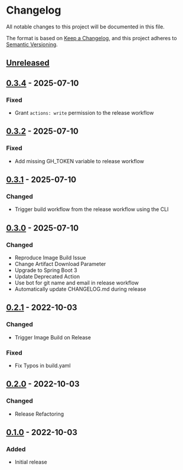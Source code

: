 # Changelog

All notable changes to this project will be documented in this file.

The format is based on [Keep a Changelog](https://keepachangelog.com/en/1.0.0/),
and this project adheres to [Semantic Versioning](https://semver.org/spec/v2.0.0.html).

## [Unreleased]

## [0.3.4] - 2025-07-10

### Fixed

- Grant `actions: write` permission to the release workflow

## [0.3.2] - 2025-07-10

### Fixed

- Add missing GH_TOKEN variable to release workflow

## [0.3.1] - 2025-07-10

### Changed

- Trigger build workflow from the release workflow using the CLI

## [0.3.0] - 2025-07-10

### Changed

- Reproduce Image Build Issue
- Change Artifact Download Parameter
- Upgrade to Spring Boot 3
- Update Deprecated Action
- Use bot for git name and email in release workflow
- Automatically update CHANGELOG.md during release

## [0.2.1] - 2022-10-03

### Changed

- Trigger Image Build on Release

### Fixed

- Fix Typos in build.yaml

## [0.2.0] - 2022-10-03

### Changed

- Release Refactoring

## [0.1.0] - 2022-10-03

### Added

- Initial release

[unreleased]: https://github.com/heathharrelson/javademo/compare/0.3.4...HEAD
[0.3.4]: https://github.com/heathharrelson/javademo/compare/0.3.2...0.3.4
[0.3.2]: https://github.com/heathharrelson/javademo/compare/0.3.1...0.3.2
[0.3.1]: https://github.com/heathharrelson/javademo/compare/0.3.0...0.3.1
[0.3.0]: https://github.com/heathharrelson/javademo/compare/v0.2.1...0.3.0
[0.2.1]: https://github.com/heathharrelson/javademo/compare/v0.2.0...v0.2.1
[0.2.0]: https://github.com/heathharrelson/javademo/compare/v0.1.0...v0.2.0
[0.1.0]: https://github.com/heathharrelson/javademo/tree/v0.1.0
